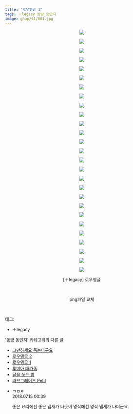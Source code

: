 ```yaml
---
title: "로우앵글 1"
tags: ＋legacy 동방_동인지
image: ghap/91/001.jpg
---
```

<div class="article">
<p style="text-align: center; clear: none; float: none;"><img src="{{ site.nasurl }}/ghap/91/001.jpg"/></p>
<p style="text-align: center; clear: none; float: none;"><img src="{{ site.nasurl }}/ghap/91/002.jpg"/></p>
<p style="text-align: center; clear: none; float: none;"><img src="{{ site.nasurl }}/ghap/91/003.jpg"/></p>
<p style="text-align: center; clear: none; float: none;"><img src="{{ site.nasurl }}/ghap/91/004.jpg"/></p>
<p style="text-align: center; clear: none; float: none;"><img src="{{ site.nasurl }}/ghap/91/005.jpg"/></p>
<p style="text-align: center; clear: none; float: none;"><img src="{{ site.nasurl }}/ghap/91/006.jpg"/></p>
<p style="text-align: center; clear: none; float: none;"><img src="{{ site.nasurl }}/ghap/91/007.jpg"/></p>
<p style="text-align: center; clear: none; float: none;"><img src="{{ site.nasurl }}/ghap/91/008.jpg"/></p>
<p style="text-align: center; clear: none; float: none;"><img src="{{ site.nasurl }}/ghap/91/009.jpg"/></p>
<p style="text-align: center; clear: none; float: none;"><img src="{{ site.nasurl }}/ghap/91/010.jpg"/></p>
<p style="text-align: center; clear: none; float: none;"><img src="{{ site.nasurl }}/ghap/91/011.jpg"/></p>
<p style="text-align: center; clear: none; float: none;"><img src="{{ site.nasurl }}/ghap/91/012.jpg"/></p>
<p style="text-align: center; clear: none; float: none;"><img src="{{ site.nasurl }}/ghap/91/013.jpg"/></p>
<p style="text-align: center; clear: none; float: none;"><img src="{{ site.nasurl }}/ghap/91/014.jpg"/></p>
<p style="text-align: center; clear: none; float: none;"><img src="{{ site.nasurl }}/ghap/91/015.jpg"/></p>
<p style="text-align: center; clear: none; float: none;"><img src="{{ site.nasurl }}/ghap/91/016.jpg"/></p>
<p style="text-align: center; clear: none; float: none;"><img src="{{ site.nasurl }}/ghap/91/017.jpg"/></p>
<p style="text-align: center; clear: none; float: none;"><img src="{{ site.nasurl }}/ghap/91/018.jpg"/></p>
<p style="text-align: center; clear: none; float: none;"><img src="{{ site.nasurl }}/ghap/91/019.jpg"/></p>
<p style="text-align: center; clear: none; float: none;"><img src="{{ site.nasurl }}/ghap/91/020.jpg"/></p>
<p style="text-align: center; clear: none; float: none;"><img src="{{ site.nasurl }}/ghap/91/021.jpg"/></p>
<p style="text-align: center; clear: none; float: none;"><img src="{{ site.nasurl }}/ghap/91/022.jpg"/></p>
<p style="text-align: center; clear: none; float: none;"><img src="{{ site.nasurl }}/ghap/91/023.jpg"/></p>
<p style="text-align: center; clear: none; float: none;"><img src="{{ site.nasurl }}/ghap/91/024.jpg"/></p>
<p style="text-align: center; clear: none; float: none;"><img src="{{ site.nasurl }}/ghap/91/025.jpg"/></p>
<p style="text-align: center; clear: none; float: none;"><img src="{{ site.nasurl }}/ghap/91/026.jpg"/></p>
<p style="text-align: center; clear: none; float: none;"><img src="{{ site.nasurl }}/ghap/91/027.jpg"/></p>
<p style="text-align: center; clear: none; float: none;"></p>
<p style="text-align: center; clear: none; float: none;">[＋legacy] 로우앵글</p>
<p style="text-align: center; clear: none; float: none;"><br/></p>
<p style="text-align: center; clear: none; float: none;">png파일 교체</p>
<p><br/></p>
</div><div class="tagTrail">
<p>태그: </p>
<ul>
<li>＋legacy</li>
</ul>
</div><div class="another">
<p>'동방 동인지' 카테고리의 다른 글</p>
<ul>
<li><a href="/2016-06-16-ghap_93">그만하세요 죽는다구요</a></li>
<li><a href="/2016-06-16-ghap_92">로우앵글 2</a></li>
<li><a href="/2016-06-16-ghap_91">로우앵글 1</a></li>
<li><a href="/2016-06-16-ghap_90">루미아 대가족</a></li>
<li><a href="/2016-06-16-ghap_87">달을 쏘는 밤</a></li>
<li><a href="/2016-06-16-ghap_86">러브그레이즈 Petit</a></li>
</ul>
</div><div class="cb_module cb_fluid">
<div class="cb_wrt cb_profile">
<div class="comment">
<ul>
<li class="cb_thumb_off" id="comment15286784">
<div class="cb_comment_area">
<div class="cb_info_area">
<div class="cb_section">
<span class="cb_nick_name">ㄱㅁㅎ</span>
</div>
<div class="cb_section">
<span class="cb_date">2018.07.15 00:39 </span>
</div>
</div>
<div class="cb_dsc_comment">
<p class="cb_dsc">
											좋은 요리에선 좋은 냄새가 나듯이 명작에선 명작 냄새가 나더군요
										</p>
</div>
</div></li>
</ul>
</div>
</div><!-- commentList close -->
</div>